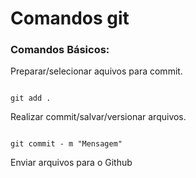 # Comandos git

### Comandos  Básicos:

Preparar/selecionar aquivos para commit.
```

git add .
```

Realizar commit/salvar/versionar arquivos.
```

git commit - m "Mensagem"
```

Enviar arquivos para o Github
```